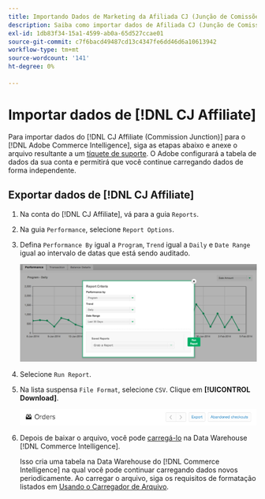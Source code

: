 ```yaml
---
title: Importando Dados de Marketing da Afiliada CJ (Junção de Comissões)
description: Saiba como importar dados de Afiliada CJ (Junção de Comissões) para o  [!DNL Commerce Intelligence].L Commerce Intelligence].
exl-id: 1db83f34-15a1-4599-ab0a-65d527ccae01
source-git-commit: c7f6bacd49487cd13c4347fe6dd46d6a10613942
workflow-type: tm+mt
source-wordcount: '141'
ht-degree: 0%

---
```


# Importar dados de [!DNL CJ Affiliate]

Para importar dados do [!DNL CJ Affiliate (Commission Junction)] para o [!DNL Adobe Commerce Intelligence], siga as etapas abaixo e anexe o arquivo resultante a um [tíquete de suporte](https://experienceleague.adobe.com/docs/commerce-knowledge-base/kb/troubleshooting/miscellaneous/mbi-service-policies.html). O Adobe configurará a tabela de dados da sua conta e permitirá que você continue carregando dados de forma independente.

## Exportar dados de [!DNL CJ Affiliate]

1. Na conta do [!DNL CJ Affiliate], vá para a guia `Reports`.

1. Na guia `Performance`, selecione `Report Options`.

1. Defina `Performance By` igual a `Program`, `Trend` igual a `Daily` e `Date Range` igual ao intervalo de datas que está sendo auditado.

   ![exportar-cj-afiliar-dados](../../../assets/export-cj-affiliate-data-1.png)<!--{:.zoom}-->

1. Selecione `Run Report`.

1. Na lista suspensa `File Format`, selecione `CSV`.  Clique em **[!UICONTROL Download]**.

   ![exportar dados de afiliado do cj](../../../assets/export-an-individual-order-2.jpg)<!--{:.zoom}-->

1. Depois de baixar o arquivo, você pode [carregá-lo](../connecting-data/using-file-uploader.md) na Data Warehouse [!DNL Commerce Intelligence].

   Isso cria uma tabela na Data Warehouse do [!DNL Commerce Intelligence] na qual você pode continuar carregando dados novos periodicamente. Ao carregar o arquivo, siga os requisitos de formatação listados em [Usando o Carregador de Arquivo](../connecting-data/using-file-uploader.md).
